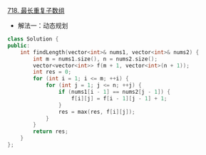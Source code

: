 [718. 最长重复子数组](https://leetcode.cn/problems/maximum-length-of-repeated-subarray/)
- 解法一：动态规划
```C++
class Solution {
public:
    int findLength(vector<int>& nums1, vector<int>& nums2) {
        int m = nums1.size(), n = nums2.size();
        vector<vector<int>> f(m + 1, vector<int>(n + 1));
        int res = 0;
        for (int i = 1; i <= m; ++i) {
            for (int j = 1; j <= n; ++j) {
                if (nums1[i - 1] == nums2[j - 1]) {
                    f[i][j] = f[i - 1][j - 1] + 1;
                } 
                res = max(res, f[i][j]);
            }
        }
        return res;
    }
};
```